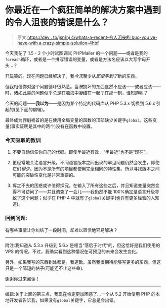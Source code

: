 # 你最近在一个疯狂简单的解决方案中遇到的令人沮丧的错误是什么？

> 原文:[https://dev . to/jsn1nj 4/whats-a-recent-令人沮丧的 bug-you ve-have-with a crazy-simple-solution-4hbf](https://dev.to/jsn1nj4/whats-a-recent-frustrating-bug-youve-had-with-a-crazy-simple-solution-4hbf)

今天我花了 1.5 - 2 个小时试图调试 PHPMailer 的一个问题——或者是我的`foreach`循环，或者是一个拼写错误的变量，或者是方法名应该以大写字母开头...？

开玩笑的。现在问题已经解决了，我*今天*至少从*那里学到了*新的东西。

但我相信你对这个问题循环很熟悉。当*被*损坏的东西显然不应该——或者应该——时，诸如此类的问题似乎总是在脑海中凝结在一起？在那一刻，谁知道呢？

今天的问题——**我以为**——是因为某个特定的代码库从 PHP 5.3.x 切换到 5.6.x 引起的(见下面的编辑)。

最终成为罪魁祸首的是在使用全局变量的函数的顶部缺少关键字`global`。这些变量(事实证明是其中的两个)没有在函数中设置。

### [](#lessons-learned-today)今天吸取的教训

1.  不要自动信任你自己的代码。即使半最近有效，“半最近”也不是“现在”。

2.  更经常地关注语言升级。不同语言版本之间出现的罕见问题仍然会发生，即使它们*很少*。因为不是所有的项目都使用完全相同的特性集，所以寻找版本之间可能的突破性变化是非常重要的。

3.  挥之不去的困惑或许值得探究。在输入了所有这些之后，并且知道变量突然变得不可访问了——并且调查了一会儿——我仍然不能 100%确定是语言升级导致了这个问题；似乎在 PHP 4 中就有了`global`关键字(也许有更多经验的人知道)。

### [](#back-to-the-question)回到问题:

有哪些事情让你纠结了一段时间，却难以置信地容易解决？

* * *

附注:我知道从 5.3.x 升级到 5.6.x 是相当“落后于时代”的，但这恰好是我们使用的 VPS 的情况。不过，我确实看到这种情况在可预见的未来会发生变化。

另外，如果我写的东西到处都是，我道歉。虽然我很期待能够写更多的东西，但这只是一个简短的帖子(可能还不止这些😅).

谢谢你过来阅读！

* * *

编辑:关于上面的第三点，我现在肯定更加困惑了...一个从 5.2 开始使用 PHP 的本地开发者告诉我，如果没有`global`关键字，它总是会出错。